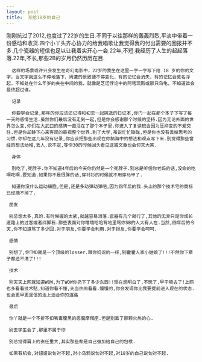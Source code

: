 ```yaml
---
layout: post
title:  写给18岁的自己
---
```

刚刚抗过了2012,也度过了22岁的生日.不同于以往那样的轰轰烈烈,平淡中带着一份感动和收货.四个小丫头齐心协力的给我唱歌让我觉得我的付出需要的回报并不多.几个瓷器的短信也足以让我着实开心一会.22年,不短.我经历了人生的起起落落.22年,不长,那些2B的岁月仍然历历在目.

      这样的场景或许只会发生在奇幻电影中，22岁的我坐在这里一字一字写下给 18 岁的你的文字，当文字就这么不停地落下，周遭的景致便不停变化，有的记忆会消失，有的记忆会莫名浮起，不知处在什么年岁的夹在中间的我，就像是芝诺悖论中的阿喀琉斯或那只乌龟，不知道谁会最终超过谁。

      记录

      你要学会记录,那年的你应该还记得和初恋一起挑选的日记本,你门一起在那个本子下写了每一天的感情生活.虽然你们最后没有走到一起,但是你会感谢那个时候的坚持.因为无论外面的世界怎么变,你们在大武口的感情一直活在了那个本子里.你进入了复读班会因为压抑变的不爱交往.但是你却静下心来客观的审视整个世界.到了大学,虽说忙忙碌碌,但是你也没有丢掉思考的习惯.你却在这几年没有记录,你应该把那些出现在你脑海中的想法和观点写下来.别觉得那些曾经的想法幼稚,丢人.说不定,等你30的时候回头看见这篇文章也会仰天大笑.

      身体

      别吃了,死胖子.你不知道4年后的今天你仍然是一个死胖子.别总是听信你老妈的话,没命的吃啊吃啊.要知道.如果你不是很胖的话,穿衬衫的时候就不用穿马甲了.

      知道你没什么运动细胞,但是,还是多动弹动弹吧,因为四年后的我.头上的那个技术宅的商标已经摘不掉了.

     朋友

     别总想太多,真的.有时候握的太紧,就越容易滑落.瓷器有几个就行了,其他的无非只是你成长道路上的过客或者绊脚石.那些表面对你嘻嘻哈哈背地里骂你SB的人大有人在.当然,四年后的今天,你不知道骂了多少回.对于朋友,你要学会利用.对于损友,你要学会呵呵.

     感情

     别想了,你TMD就是一个顶级的losser.跟你妈说的一样,别霍霍人家小姑娘了!!!不然你下辈子都还不清了!!!

     技术

     别天天上网就知道WOW,为了WOW你扔下了多少东西!!现在想明白了,不玩了.早干嘛去了!上网也多看看技术贴,知道你看不懂,先当热闹看看.慢慢的,你会发现你比我要提前进入现在的状态.也会更早更坚信的走上适合你的道路

     最后

     你丫就是一个不折不扣嘴毒腹黑的恶魔摩羯座.但是别丢了那颗火热的心.

     别去学生会了,那里不属于你

     别总觉得肩上的责任重大,其实那些都是自己强加给自己的包袱.

     如果有机会,对妞妞说句对不起,对小乌鸦说句对不起,对18岁的自己说句对不起.
